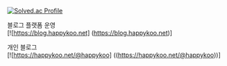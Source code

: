 [![Solved.ac Profile](http://mazassumnida.wtf/api/v2/generate_badge?boj=gguri4549)](https://solved.ac/gguri4549/)

블로그 플랫폼 운영
<br />
[![https://blog.happykoo.net] (https://blog.happykoo.net)]


개인 블로그
<br />
[![https://happykoo.net/@happykoo] ((https://happykoo.net/@happykoo))]
